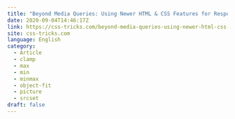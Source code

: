 ```yaml
---
title: "Beyond Media Queries: Using Newer HTML & CSS Features for Responsive Designs"
date: 2020-09-04T14:46:17Z
link: https://css-tricks.com/beyond-media-queries-using-newer-html-css-features-for-responsive-designs/?utm_medium=RSS&utm_source=news.12bit.vn
site: css-tricks.com
language: English
category:
  - Article
  - clamp
  - max
  - min
  - minmax
  - object-fit
  - picture
  - srcset
draft: false
---
```

